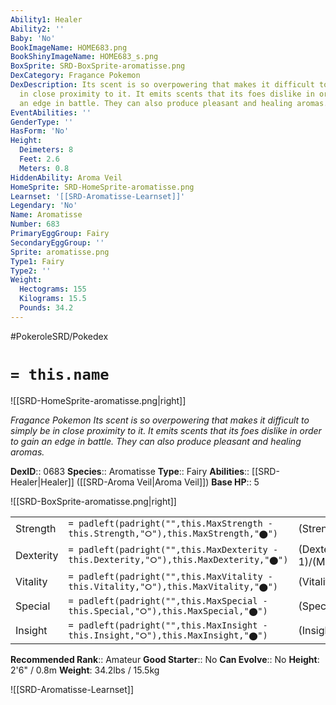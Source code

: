 ```yaml
---
Ability1: Healer
Ability2: ''
Baby: 'No'
BookImageName: HOME683.png
BookShinyImageName: HOME683_s.png
BoxSprite: SRD-BoxSprite-aromatisse.png
DexCategory: Fragance Pokemon
DexDescription: Its scent is so overpowering that makes it difficult to simply be
  in close proximity to it. It emits scents that its foes dislike in order to gain
  an edge in battle. They can also produce pleasant and healing aromas.
EventAbilities: ''
GenderType: ''
HasForm: 'No'
Height:
  Deimeters: 8
  Feet: 2.6
  Meters: 0.8
HiddenAbility: Aroma Veil
HomeSprite: SRD-HomeSprite-aromatisse.png
Learnset: '[[SRD-Aromatisse-Learnset]]'
Legendary: 'No'
Name: Aromatisse
Number: 683
PrimaryEggGroup: Fairy
SecondaryEggGroup: ''
Sprite: aromatisse.png
Type1: Fairy
Type2: ''
Weight:
  Hectograms: 155
  Kilograms: 15.5
  Pounds: 34.2
---
```


#PokeroleSRD/Pokedex

# `= this.name`

![[SRD-HomeSprite-aromatisse.png|right]]

*Fragance Pokemon*
*Its scent is so overpowering that makes it difficult to simply be in close proximity to it. It emits scents that its foes dislike in order to gain an edge in battle. They can also produce pleasant and healing aromas.*

**DexID**:: 0683
**Species**:: Aromatisse
**Type**:: Fairy
**Abilities**:: [[SRD-Healer|Healer]] ([[SRD-Aroma Veil|Aroma Veil]])
**Base HP**:: 5

![[SRD-BoxSprite-aromatisse.png|right]]

|           |                                                                                        |                                          |
| --------- | -------------------------------------------------------------------------------------- | ---------------------------------------- |
| Strength  | `= padleft(padright("",this.MaxStrength - this.Strength,"⭘"),this.MaxStrength,"⬤")`    | (Strength::2)/(MaxStrength::5)   |
| Dexterity | `= padleft(padright("",this.MaxDexterity - this.Dexterity,"⭘"),this.MaxDexterity,"⬤")` | (Dexterity:: 1)/(MaxDexterity::3) |
| Vitality  | `= padleft(padright("",this.MaxVitality - this.Vitality,"⭘"),this.MaxVitality,"⬤")`    | (Vitality::2)/(MaxVitality::5)   |
| Special   | `= padleft(padright("",this.MaxSpecial - this.Special,"⭘"),this.MaxSpecial,"⬤")`       | (Special::3)/(MaxSpecial::6)     |
| Insight   | `= padleft(padright("",this.MaxInsight - this.Insight,"⭘"),this.MaxInsight,"⬤")`       | (Insight::2)/(MaxInsight::5)     |

**Recommended Rank**:: Amateur
**Good Starter**:: No
**Can Evolve**:: No
**Height**: 2'6" / 0.8m
**Weight**: 34.2lbs / 15.5kg

![[SRD-Aromatisse-Learnset]]